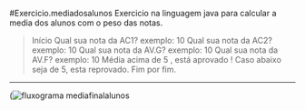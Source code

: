 #Exercicio.mediadosalunos
Exercicio na linguagem java para calcular a media dos alunos com o peso das notas.
>Início
Qual sua nota da AC1? exemplo: 10
Qual sua nota da AC2? exemplo: 10
Qual sua nota da AV.G? exemplo: 10
Qual sua nota da AV.F? exemplo: 10
Média acima de 5 , está aprovado !
Caso abaixo seja de 5, esta reprovado.
Fim por fim.
********************
(![fluxograma mediafinalalunos](https://user-images.githubusercontent.com/99374140/168502781-5ee17cc2-0909-4ee7-aa88-97c0801180ae.png)

